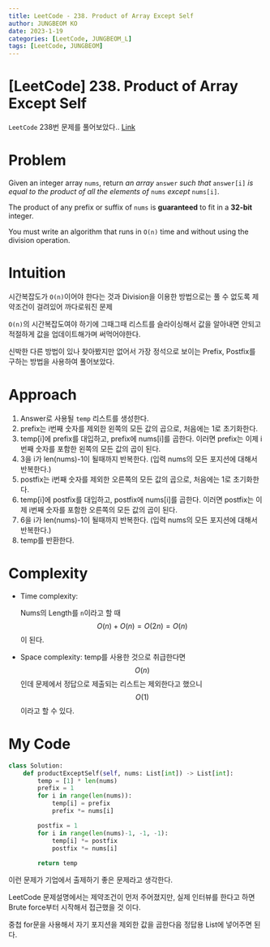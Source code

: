```yaml
---
title: LeetCode - 238. Product of Array Except Self
author: JUNGBEOM KO
date: 2023-1-19
categories: [LeetCode, JUNGBEOM_L]
tags: [LeetCode, JUNGBEOM]
---
```


# [LeetCode] 238. Product of Array Except Self

`LeetCode` 238번 문제를 풀어보았다.. [Link](https://leetcode.com/problems/house-robber/description/)



# Problem

Given an integer array `nums`, return *an array* `answer` *such that* `answer[i]` *is equal to the product of all the elements of* `nums` *except* `nums[i]`.

The product of any prefix or suffix of `nums` is **guaranteed** to fit in a **32-bit** integer.

You must write an algorithm that runs in `O(n)` time and without using the division operation.



# Intuition

시간복잡도가 `O(n)`이어야 한다는 것과 Division을 이용한 방법으로는 풀 수 없도록 제약조건이 걸려있어 까다로워진 문제

`O(n)`의 시간복잡도여야 하기에 그때그때 리스트를 슬라이싱해서 값을 알아내면 안되고 적절하게 값을 업데이트해가며 써먹어야한다.

신박한 다른 방법이 있나 찾아봤지만 없어서 가장 정석으로 보이는 Prefix, Postfix를 구하는 방법을 사용하여 풀어보았다.



# Approach

1. Answer로 사용될 `temp` 리스트를 생성한다.
1. prefix는 i번째 숫자를 제외한 왼쪽의 모든 값의 곱으로, 처음에는 1로 초기화한다.
1. temp[i]에 prefix를 대입하고, prefix에 nums[i]를 곱한다. 이러면 prefix는 이제 i번째 숫자를 포함한 왼쪽의 모든 값의 곱이 된다.
1. 3을 i가 len(nums)-1이 될때까지 반복한다. (입력 nums의 모든 포지션에 대해서 반복한다.)
1. postfix는 i번째 숫자를 제외한 오른쪽의 모든 값의 곱으로, 처음에는 1로 초기화한다.
1. temp[i]에 postfix를 대입하고, postfix에 nums[i]를 곱한다. 이러면 postfix는 이제 i번째 숫자를 포함한 오른쪽의 모든 값의 곱이 된다.
7. 6을 i가 len(nums)-1이 될때까지 반복한다. (입력 nums의 모든 포지션에 대해서 반복한다.)
8. temp를 반환한다.



# Complexity
- Time complexity:

  Nums의 Length를  `n`이라고 할 때 $$O(n) + O(n) = O(2n) = O(n)$$이 된다.

- Space complexity:
  temp를 사용한 것으로 취급한다면 $$O(n)$$인데 문제에서 정답으로 제출되는 리스트는 제외한다고 했으니 $$O(1)$$이라고 할 수 있다.

  

# My Code

```python
class Solution:
    def productExceptSelf(self, nums: List[int]) -> List[int]:
        temp = [1] * len(nums)
        prefix = 1
        for i in range(len(nums)):
            temp[i] = prefix
            prefix *= nums[i]

        postfix = 1
        for i in range(len(nums)-1, -1, -1):
            temp[i] *= postfix
            postfix *= nums[i]
            
        return temp
```

이런 문제가 기업에서 출제하기 좋은 문제라고 생각한다.

LeetCode 문제설명에서는 제약조건이 먼저 주어졌지만, 실제 인터뷰를 한다고 하면 Brute force부터 시작해서 접근했을 것 이다.

중첩 for문을 사용해서 자기 포지션을 제외한 값을 곱한다음 정답용 List에 넣어주면 된다.

